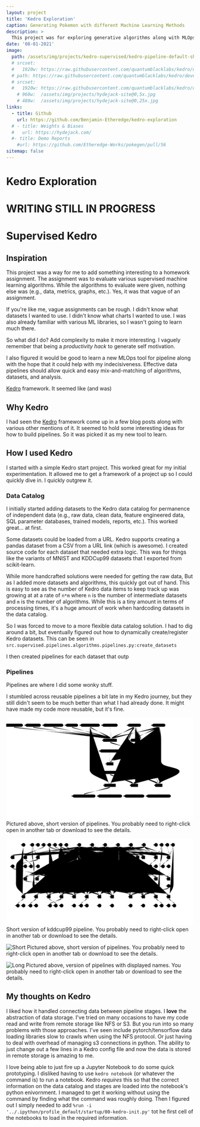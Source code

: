 ```yaml
---
layout: project
title: 'Kedro Exploration'
caption: Generating Pokemon with different Machine Learning Methods
description: >
  This project was for exploring generative algorithms along with MLOps technologies.
date: '08-01-2021'
image: 
  path: /assets/img/projects/kedro-supervised/kedro-pipeline-default-short.svg
  # srcset: 
  #   1920w: https://raw.githubusercontent.com/quantumblacklabs/kedro/develop/static/img/kedro_banner.png
  # path: https://raw.githubusercontent.com/quantumblacklabs/kedro/develop/static/img/kedro_banner.png
  # srcset: 
  #   1920w: https://raw.githubusercontent.com/quantumblacklabs/kedro/develop/static/img/kedro_banner.png
    # 960w:  /assets/img/projects/hydejack-site@0,5x.jpg
    # 480w:  /assets/img/projects/hydejack-site@0,25x.jpg
links:
  - title: Github
    url: https://github.com/Benjamin-Etheredge/kedro-exploration
  # - title: Weights & Biases
  #   url: https://hydejack.com/
  #- title: Demo Reports
    #url: https://github.com/Etheredge-Works/pokegen/pull/56
sitemap: false
---
```


# Kedro Exploration

# WRITING STILL IN PROGRESS

# Supervised Kedro

## Inspiration

This project was a way for me to add something interesting to a homework assignment.
The assignment was to evaluate various supervised machine learning algorithms.
While the algorithms to evaluate were given, nothing else was (e.g., data, metrics, graphs, etc.).
Yes, it was that vague of an assignment. 

If you're like me, vague assignments can be rough. 
I didn't know what datasets I wanted to use. 
I didn't know what charts I wanted to use.
I was also already familiar with various ML libraries, so I wasn't going to learn much there.


So what did I do? Add complexity to make it more interesting. 
I vaguely remember that being a *productivity hack* to generate self motivation.

I also figured it would be good to learn a new MLOps tool for pipeline along with the hope that it could help with my indecisiveness. Effective data pipelines should allow quick and easy mix-and-matching of algorithms, datasets, and analysis. 


[Kedro](https://kedro.readthedocs.io/en/latest/) framework. It seemed like (and was)


##  Why Kedro

I had seen the [Kedro](https://kedro.readthedocs.io/en/latest/) framework come up in a few blog posts along with various other mentions of it. 
It seemed to hold some interesting ideas for how to build pipelines. 
So it was picked it as my new tool to learn.


<!--
## Basic Rundown On Kedro

[TODO]: maybe leave out. There's tons of tutorials out there that will do a better job of explaining this. } 
[TODO]: although I should write about it to get practice}

Data can be any file format, web link, or database connection.

Nodes are units of work that take in some input and produce some output (or produce nothing).

Pipelines are nodes glued together by their input and output.

The magic lies in the glue.
Kedro handles the passing of data from node to node for you.
You can define the intermediate data types or not.
If you don't define

Nodes are created from simple python functions.

Kedro unpac
-->


## How I used Kedro
I started with a simple Kedro start project. 
This worked great for my initial experimentation.
It allowed me to get a framework of a project up so I could quickly dive in.
I quickly outgrew it.


### Data Catalog
I initially started adding datasets to the Kedro data catalog for permanence of independent data (e.g., raw data, clean data, feature engineered data, SQL parameter databases, trained models, reports, etc.).
This worked great... at first. 

Some datasets could be loaded from a URL. 
Kedro supports creating a pandas dataset from a CSV from a URL link (which is awesome). 
I created source code for each dataset that needed extra logic. 
This was for things like the variants of MNIST and KDDCup99 datasets that I exported from scikit-learn.

While more handcrafted solutions were needed for getting the raw data, 
But as I added more datasets and algorithms, this quickly got out of hand. 
This is easy to see as the number of Kedro data items to keep track up was growing at at a rate of `n*m` where `n` is the number of intermediate datasets and `m` is the number of algorithms.
While this is a tiny amount in terms of processing times, it's a huge amount of work when hardcoding datasets in the data catalog.

So I was forced to move to a more flexible data catalog solution.
I had to dig around a bit, but eventually figured out how to dynamically create/register Kedro datasets.
This can be seen in `src.supervised.pipelines.algorithms.pipelines.py:create_datasets`




I then created pipelines for each dataset that outp

### Pipelines
Pipelines are where I did some wonky stuff. 



I stumbled across reusable pipelines a bit late in my Kedro journey, but they still didn't seem to be much better than what I had already done.
It might have made my code more reusable, but it's fine.

![kddcup99-decision-tree](/assets/img/projects/kedro-supervised/kedro-pipeline-kddcup99-decision-tree.svg)
Pictured above, short version of pipelines. You probably need to right-click open in another tab or download to see the details. 

![kddcup99](/assets/img/projects/kedro-supervised/kedro-pipeline-kddcup99-short.svg)
Short version of kddcup99 pipeline. You probably need to right-click open in another tab or download to see the details. 


![Short](/assets/img/projects/kedro-supervised/kedro-pipeline-default-short.svg)
Pictured above, short version of pipelines. You probably need to right-click open in another tab or download to see the details. 

![Long](/assets/img/projects/kedro-supervised/kedro-pipeline-default.svg)
Pictured above, version of pipelines with displayed names. You probably need to right-click open in another tab or download to see the details.

## My thoughts on Kedro
I liked how it handled connecting data between pipeline stages.
I **love** the abstraction of data storage.
I've tried on many occasions to have my code read and write from remote storage like NFS or S3.
But you run into so many problems with those approaches.
I've seen include pytorch/tensorflow data loading libraries slow to crawls when using the NFS protocol.
Or just having to deal with overhead of managing s3 connections in python.
The ability to just change out a few lines in a Kedro config file and now the data is stored in remote storage is amazing to me.

I love being able to just fire up a Jupyter Notebook to do some quick prototyping. 
I disliked having to use `kedro notebook` (or whatever the command is) to run a notebook.
Kedro *requires* this so that the correct information on the data catalog and stages are loaded into the notebook's python enivornment.
I managed to get it working without using the command by finding what the command was roughly doing.
Then I figured out I simply needed to add `%run -i  '../.ipython/profile_default/startup/00-kedro-init.py'` tot he first cell of the notebooks to load in the required information.
